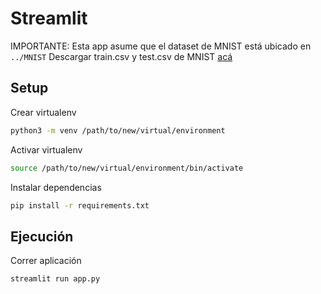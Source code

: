 # Streamlit

IMPORTANTE:
Esta app asume que el dataset de MNIST está ubicado en `../MNIST`
Descargar train.csv y test.csv de MNIST [acá](https://www.kaggle.com/c/digit-recognizer/data)

## Setup

Crear virtualenv
```bash
python3 -m venv /path/to/new/virtual/environment
```

Activar virtualenv
```bash
source /path/to/new/virtual/environment/bin/activate
```

Instalar dependencias
```bash
pip install -r requirements.txt
```

## Ejecución

Correr aplicación
```bash
streamlit run app.py
```



